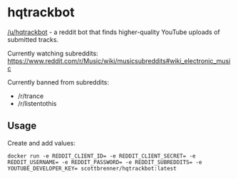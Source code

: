 # hqtrackbot
[/u/hqtrackbot](https://old.reddit.com/user/hqtrackbot) - a reddit bot that finds higher-quality YouTube uploads of submitted tracks.

Currently watching subreddits:
https://www.reddit.com/r/Music/wiki/musicsubreddits#wiki_electronic_music

Currently banned from subreddits:
- /r/trance
- /r/listentothis

## Usage
Create and add values:

`docker run -e REDDIT_CLIENT_ID= -e REDDIT_CLIENT_SECRET= -e REDDIT_USERNAME= -e REDDIT_PASSWORD= -e REDDIT_SUBREDDITS= -e YOUTUBE_DEVELOPER_KEY=
 scottbrenner/hqtrackbot:latest`
